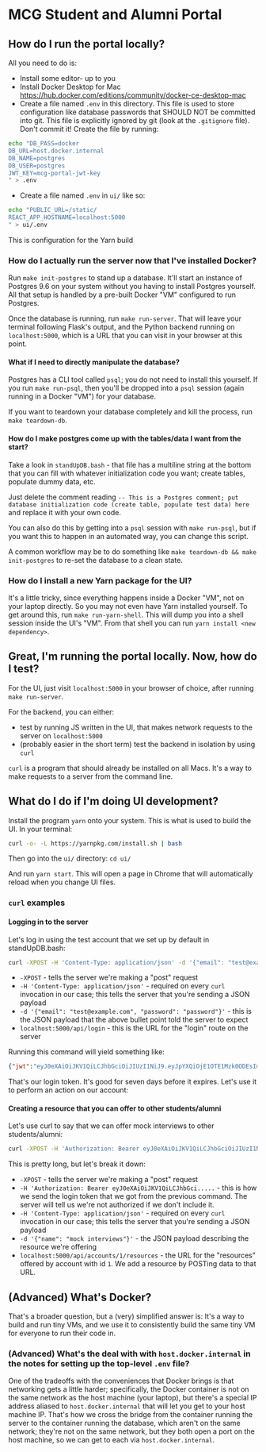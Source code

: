# MCG Student and Alumni Portal

## How do I run the portal locally?

All you need to do is:
* Install some editor- up to you
* Install Docker Desktop for Mac https://hub.docker.com/editions/community/docker-ce-desktop-mac
* Create a file named `.env` in this directory. This file is used to store configuration like database passwords that
SHOULD NOT be committed into git. This file is explicitly ignored by git (look at the `.gitignore` file). 
Don't commit it! Create the file by running:
```bash
echo "DB_PASS=docker
DB_URL=host.docker.internal
DB_NAME=postgres
DB_USER=postgres
JWT_KEY=mcg-portal-jwt-key
" > .env
```
* Create a file named `.env` in `ui/` like so: 
```bash
echo "PUBLIC_URL=/static/
REACT_APP_HOSTNAME=localhost:5000
" > ui/.env
```

This is configuration for the Yarn build

### How do I actually run the server now that I've installed Docker?

Run `make init-postgres` to stand up a database. It'll start an instance of Postgres 9.6 on your system
without you having to install Postgres yourself. All that setup is handled by a pre-built Docker "VM" configured to run Postgres.

Once the database is running, run `make run-server`. That will leave your terminal following Flask's output, and the Python
backend running on `localhost:5000`, which is a URL that you can visit in your browser at this point.

#### What if I need to directly manipulate the database?

Postgres has a CLI tool called `psql`; you do not need to install this yourself. If you run `make run-psql`, then you'll
be dropped into a `psql` session (again running in a Docker "VM") for your database.

If you want to teardown your database completely and kill the process, run `make teardown-db`.

#### How do I make postgres come up with the tables/data I want from the start?

Take a look in `standUpDB.bash` - that file has a multiline string at the bottom that you can fill with whatever
initialization code you want; create tables, populate dummy data, etc.

Just delete the comment reading `-- This is a Postgres comment; put database initialization code (create table, populate test data) here`
and replace it with your own code.

You can also do this by getting into a `psql` session with `make run-psql`, but if you want this to happen in an automated way,
you can change this script.

A common workflow may be to do something like `make teardown-db && make init-postgres` to re-set the database to a clean state.

### How do I install a new Yarn package for the UI?

It's a little tricky, since everything happens inside a Docker "VM", not on your laptop directly. So you may not even have Yarn installed
yourself. To get around this, run `make run-yarn-shell`. This will dump you into a shell session inside the UI's "VM". From that shell
you can run `yarn install <new dependency>`.

## Great, I'm running the portal locally. Now, how do I test?

For the UI, just visit `localhost:5000` in your browser of choice, after running `make run-server`.

For the backend, you can either:
* test by running JS written in the UI, that makes network requests to the server on `localhost:5000`
* (probably easier in the short term) test the backend in isolation by using `curl`

`curl` is a program that should already be installed on all Macs. It's a way to make requests to a server from the command line.

## What do I do if I'm doing UI development?

Install the program `yarn` onto your system. This is what is used to build the UI. In your terminal:

```bash
curl -o- -L https://yarnpkg.com/install.sh | bash
```

Then go into the `ui/` directory: `cd ui/`

And run `yarn start`. This will open a page in Chrome that will automatically reload when you change UI files.

### `curl` examples

#### Logging in to the server

Let's log in using the test account that we set up by default in standUpDB.bash:

```bash
curl -XPOST -H 'Content-Type: application/json' -d '{"email": "test@example.com", "password": "password"}' localhost:5000/api/login
``` 

* `-XPOST` - tells the server we're making a "post" request
* `-H 'Content-Type: application/json'` - required on every `curl` invocation in our case; this tells the server that you're sending a JSON payload
* `-d '{"email": "test@example.com", "password": "password"}'` - this is the JSON payload that the above bullet point told the server to expect
* `localhost:5000/api/login` - this is the URL for the "login" route on the server

Running this command will yield something like:

```json
{"jwt":"eyJ0eXAiOiJKV1QiLCJhbGciOiJIUzI1NiJ9.eyJpYXQiOjE1OTE1Mzk0ODEsIm5iZiI6MTU5MTUzOTQ4MSwianRpIjoiYzQ4MjA1MWMtNThlOS00NDhlLWI0NDItNmVkZDg2NzViMmJjIiwiZXhwIjoxNTkyMTQ0MjgxLCJpZGVudGl0eSI6MSwiZnJlc2giOmZhbHNlLCJ0eXBlIjoiYWNjZXNzIiwidXNlcl9jbGFpbXMiOnsiaXNfYWRtaW4iOnRydWV9fQ.bn1DMcMVjYv07TyxGZPid8S6W3B7_YOBhRR2EBbW5Ow"}
```

That's our login token. It's good for seven days before it expires. Let's use it to perform an action on our account:

#### Creating a resource that you can offer to other students/alumni

Let's use curl to say that we can offer mock interviews to other students/alumni:

```bash
curl -XPOST -H 'Authorization: Bearer eyJ0eXAiOiJKV1QiLCJhbGciOiJIUzI1NiJ9.eyJpYXQiOjE1OTE1Mzk0ODEsIm5iZiI6MTU5MTUzOTQ4MSwianRpIjoiYzQ4MjA1MWMtNThlOS00NDhlLWI0NDItNmVkZDg2NzViMmJjIiwiZXhwIjoxNTkyMTQ0MjgxLCJpZGVudGl0eSI6MSwiZnJlc2giOmZhbHNlLCJ0eXBlIjoiYWNjZXNzIiwidXNlcl9jbGFpbXMiOnsiaXNfYWRtaW4iOnRydWV9fQ.bn1DMcMVjYv07TyxGZPid8S6W3B7_YOBhRR2EBbW5Ow' -H 'Content-Type: application/json' -d '{"name": "mock interviews"}' localhost:5000/api/accounts/1/resources
```

This is pretty long, but let's break it down:

* `-XPOST` - tells the server we're making a "post" request
* `-H 'Authorization: Bearer eyJ0eXAiOiJKV1QiLCJhbGci.....` - this is how we send the login token that we got from the previous command. The server will tell us we're not authorized if we don't include it.
* `-H 'Content-Type: application/json'` - required on every `curl` invocation in our case; this tells the server that you're sending a JSON payload
* `-d '{"name": "mock interviews"}'` - the JSON payload describing the resource we're offering
* `localhost:5000/api/accounts/1/resources` - the URL for the "resources" offered by account with id `1`. We add a resource by POSTing data to that URL.

## (Advanced) What's Docker?

That's a broader question, but a (very) simplified answer is: It's a way to build and run tiny VMs, and we use
it to consistently build the same tiny VM for everyone to run their code in.

### (Advanced) What's the deal with with `host.docker.internal` in the notes for setting up the top-level `.env` file?

One of the tradeoffs with the conveniences that Docker brings is that networking gets a little harder; specifically,
the Docker container is not on the same network as the host machine (your laptop), but there's a special IP address
aliased to `host.docker.internal` that will let you get to your host machine IP. That's how we cross the bridge from
the container running the server to the container running the database, which aren't on the same network; they're not on the
same network, but they both open a port on the host machine, so we can get to each via `host.docker.internal`.
